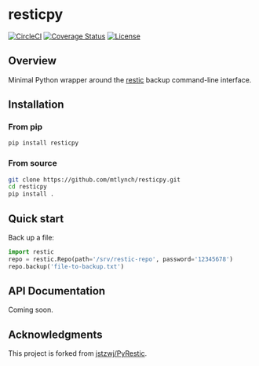 # resticpy

[![CircleCI](https://circleci.com/gh/mtlynch/resticpy.svg?style=svg)](https://circleci.com/gh/mtlynch/resticpy) [![Coverage Status](https://coveralls.io/repos/github/mtlynch/resticpy/badge.svg?branch=master)](https://coveralls.io/github/mtlynch/resticpy?branch=master) [![License](http://img.shields.io/:license-mit-blue.svg?style=flat-square)](LICENSE)

## Overview

Minimal Python wrapper around the [restic](https://restic.readthedocs.io/) backup command-line interface.

## Installation

### From pip

```bash
pip install resticpy
```

### From source

```bash
git clone https://github.com/mtlynch/resticpy.git
cd resticpy
pip install .
```

## Quick start

Back up a file:

```python
import restic
repo = restic.Repo(path='/srv/restic-repo', password='12345678')
repo.backup('file-to-backup.txt')
```

## API Documentation

Coming soon.

## Acknowledgments

This project is forked from [jstzwj/PyRestic](https://github.com/jstzwj/PyRestic).
